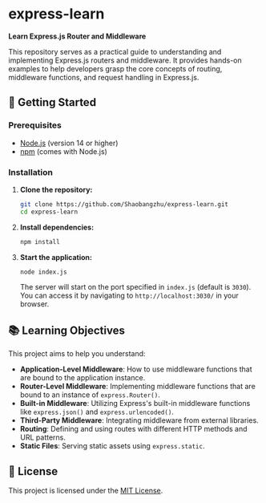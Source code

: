 # express-learn

**Learn Express.js Router and Middleware**

This repository serves as a practical guide to understanding and implementing Express.js routers and middleware. It provides hands-on examples to help developers grasp the core concepts of routing, middleware functions, and request handling in Express.js.

## 🚀 Getting Started

### Prerequisites

- [Node.js](https://nodejs.org/) (version 14 or higher)
- [npm](https://www.npmjs.com/) (comes with Node.js)

### Installation

1. **Clone the repository:**

   ```bash
   git clone https://github.com/Shaobangzhu/express-learn.git
   cd express-learn
   ```

2. **Install dependencies:**

   ```bash
   npm install
   ```

3. **Start the application:**

   ```bash
   node index.js
   ```

   The server will start on the port specified in `index.js` (default is `3030`). You can access it by navigating to `http://localhost:3030/` in your browser.

## 📚 Learning Objectives

This project aims to help you understand:

- **Application-Level Middleware**: How to use middleware functions that are bound to the application instance.
- **Router-Level Middleware**: Implementing middleware functions that are bound to an instance of `express.Router()`.
- **Built-in Middleware**: Utilizing Express's built-in middleware functions like `express.json()` and `express.urlencoded()`.
- **Third-Party Middleware**: Integrating middleware from external libraries.
- **Routing**: Defining and using routes with different HTTP methods and URL patterns.
- **Static Files**: Serving static assets using `express.static`.

## 📝 License

This project is licensed under the [MIT License](LICENSE).
